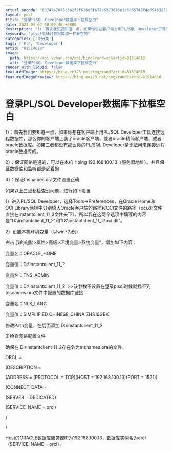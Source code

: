 ```yaml
---
arturl_encode: "6874747073:3a2f2f626c6f672e6373646e2e6e65742f4c69463239313033:2f61727469636c652f64657461696c732f3831353134363138"
layout: post
title: "登录PLSQL-Developer数据库下拉框空白"
date: 2023-04-07 00:00:48 +0800
description: "1）：首先我们要知道一点，如果你想在客户端上用PL/SQL Developer工具连接远程数据库，那"
keywords: "plsql登陆时数据库那一栏是空的"
categories: ['未分类']
tags: ['Pl', 'Developer']
artid: "81514618"
image:
  path: https://api.vvhan.com/api/bing?rand=sj&artid=81514618
  alt: "登录PLSQL-Developer数据库下拉框空白"
render_with_liquid: false
featuredImage: https://bing.ee123.net/img/rand?artid=81514618
featuredImagePreview: https://bing.ee123.net/img/rand?artid=81514618
---
```


# 登录PL/SQL Developer数据库下拉框空白

1）：首先我们要知道一点，如果你想在客户端上用PL/SQL Developer工具连接远程数据库，那么你的客户端上装了oracle客户端，或者oracle精简客户端，或者oracle数据库。如果三者都没有那么你的PL/SQL Developer是无法用来连接远程oracle数据库的。

2）：保证网络是通的，可以在本机上ping 192.168.100.13（服务器地址）。并且保证数据库和监听都是起着的

3）：保证tnsnames.ora文件设置正确

如果以上三点都检查没问题，进行如下设置

1）进入PL/SQL Developer，选择Tools->Preferences，在Oracle Home和OCI Library两栏中分别填入Oracle客户端的路径和OCI文件的路径（oci.dll文件直接在instantclient\_11\_2文件夹下），所以我在这两个选项中填写的内容是"D:\instantclient\_11\_2"和"D:\instantclient\_11\_2\oci.dll"。

2）设置本机环境变量（以win7为例）

右击 我的电脑>属性>高级>环境变量>系统变量”，增加如下内容：
  
变量名：ORACLE\_HOME
  
变量值：D:\instantclient\_11\_2
  
变量名：TNS\_ADMIN
  
变量值：D:\instantclient\_11\_2  >>该参数不设置在登录plsql时候就找不到tnsnames.ora文件中配置的数据库链接
  
变量名：NLS\_LANG
  
变量值：SIMPLIFIED CHINESE\_CHINA.ZHS16GBK
  
修改Path变量，在后面添加 D:\instantclient\_11\_2
  
3)检查网络配置文件
  
确保在 D:\instantclient\_11\_2存在名为tnsnames.ora的文件，
  
ORCL =
  
(DESCRIPTION =
  
(ADDRESS = (PROTOCOL = TCP)(HOST = 192.168.100.13)(PORT = 1521))
  
(CONNECT\_DATA =
  
(SERVER = DEDICATED)
  
(SERVICE\_NAME = orcl)
  
)
  
)
  
Host的ORACLE数据库服务器IP为192.168.100.13，数据库实例名为orcl（SERVICE\_NAME = orcl）。